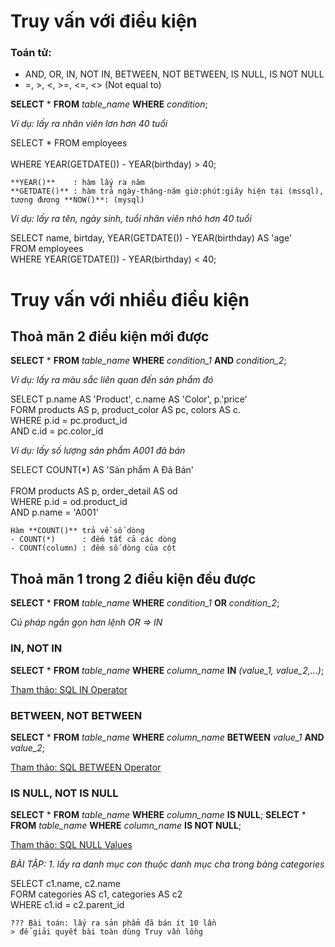 # Truy vấn với điều kiện

### Toán tử:

- AND, OR, IN, NOT IN, BETWEEN, NOT BETWEEN, IS NULL, IS NOT NULL
- =, >, <, >=, <=, <> (Not equal to)

**SELECT** \* **FROM** _table_name_ **WHERE** _condition_;

_Ví dụ: lấy ra nhân viên lơn hơn 40 tuổi_

SELECT \* FROM employees<br>  
WHERE YEAR(GETDATE()) - YEAR(birthday) > 40;

```
**YEAR()**    : hàm lấy ra năm
**GETDATE()** : hàm trả ngày-tháng-năm giờ:phút:giây hiện tại (mssql), tương đương **NOW()**: (mysql)
```

_Ví dụ: lấy ra tên, ngày sinh, tuổi nhân viên nhỏ hơn 40 tuổi_

SELECT name, birtday, YEAR(GETDATE()) - YEAR(birthday) AS 'age'<br>
FROM employees<br>
WHERE YEAR(GETDATE()) - YEAR(birthday) < 40;<br>

# Truy vấn với nhiều điều kiện

## Thoả mãn 2 điều kiện mới được

**SELECT** \* **FROM** _table_name_ **WHERE** _condition_1_ **AND** _condition_2_;

_Ví dụ: lấy ra màu sắc liên quan đến sản phẩm đó_

SELECT p.name AS 'Product', c.name AS 'Color', p.'price'<br>
FORM products AS p, product_color AS pc, colors AS c.<br>
WHERE p.id = pc.product_id<br>
AND c.id = pc.color_id<br>

_Ví dụ: lấy số lượng sản phẩm A001 đã bán_

SELECT COUNT(\*) AS 'Sản phẩm A Đã Bán'<br>  
FROM products AS p, order_detail AS od<br>
WHERE p.id = od.product_id<br>
AND p.name = 'A001'<br>

```
Hàm **COUNT()** trả về số dòng
- COUNT(*)      : đếm tất cả các dòng
- COUNT(column) : đếm số dòng của cột
```

## Thoả mãn 1 trong 2 điều kiện đều được

**SELECT** \* **FROM** _table_name_ **WHERE** _condition_1_ **OR** _condition_2_;

_Cú pháp ngắn gọn hơn lệnh OR => IN_

### IN, NOT IN

**SELECT** \* **FROM** _table_name_ **WHERE** _column_name_ **IN** _(value_1, value_2,...)_;

[Tham thảo: SQL IN Operator](https://www.w3schools.com/sql/sql_in.asp)

### BETWEEN, NOT BETWEEN

**SELECT** \* **FROM** _table_name_ **WHERE** _column_name_ **BETWEEN** _value_1_ **AND** _value_2_;

[Tham thảo: SQL BETWEEN Operator](https://www.w3schools.com/sql/sql_between.asp)

### IS NULL, NOT IS NULL

**SELECT** \* **FROM** _table_name_ **WHERE** _column_name_ **IS NULL**;
**SELECT** \* **FROM** _table_name_ **WHERE** _column_name_ **IS NOT NULL**;

[Tham thảo: SQL NULL Values](https://www.w3schools.com/sql/sql_null_values.asp)

_BÀI TẬP: 1. lấy ra danh mục con thuộc danh mục cha trong bảng categories_

SELECT c1.name, c2.name<br>
FORM categories AS c1, categories AS c2<br>
WHERE c1.id = c2.parent_id

```
??? Bài toán: lấy ra sản phẩm đã bán ít 10 lần
> để giải quyết bài toàn dùng Truy vần lồng
```
